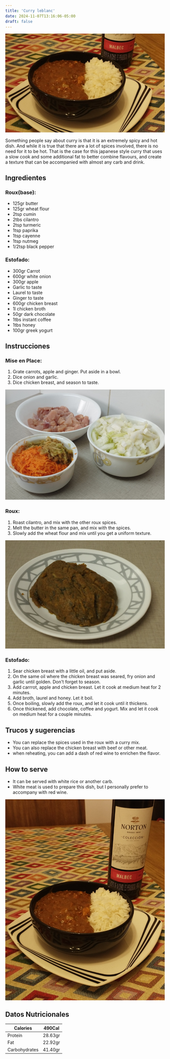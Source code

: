 ```yaml
---
title: 'Curry leblanc'
date: 2024-11-07T13:16:06-05:00
draft: false
---
```


![Servido](images/serving.jpg)

Something people say about curry is that it is an extremely spicy and hot dish. And while it is true that there are a lot of spices involved, there is no need for it to be hot. That is the case for this japanese style curry that uses a slow cook and some additional fat to better combine flavours, and create a texture that can be accompanied with almost any carb and drink.

<!--more-->

## Ingredientes

### Roux(base):
- 125gr butter
- 125gr wheat flour
- 2tsp cumin
- 2tbs cilantro
- 2tsp turmeric
- 1tsp paprika
- 1tsp cayenne
- 1tsp nutmeg
- 1/2tsp black pepper

### Estofado:
- 300gr Carrot
- 600gr white onion
- 300gr apple
- Garlic to taste
- Laurel to taste
- Ginger to taste
- 600gr chicken breast
- 1l chicken broth
- 50gr dark chocolate
- 1tbs instant coffee
- 1tbs honey
- 100gr greek yogurt

## Instrucciones
### Mise en Place:
1. Grate carrots, apple and ginger. Put aside in a bowl.
2. Dice onion and garlic.
3. Dice chicken breast, and season to taste.

![Mise en Place](images/mise-en-place.jpg)

### Roux:
1. Roast cilantro, and mix with the other roux spices.
2. Melt the butter in the same pan, and mix with the spices.
3. Slowly add the wheat flour and mix until you get a uniform texture.

![Roux](images/roux.jpg)

### Estofado:
1. Sear chicken breast with a little oil, and put aside.
2. On the same oil where the chicken breast was seared, fry onion and garlic until golden. Don't forget to season.
3. Add carrrot, apple and chicken breast. Let it cook at medium heat for 2 minutes.
4. Add broth, laurel and honey. Let it boil.
5. Once boiling, slowly add the roux, and let it cook until it thickens.
6. Once thickened, add chocolate, coffee and yogurt. Mix and let it cook on medium heat for a couple minutes.

## Trucos y sugerencias
- You can replace the spices used in the roux with a curry mix.
- You can also replace the chicken breast with beef or other meat.
- when reheating, you can add a dash of red wine to enrichen the flavor.

## How to serve
- It can be served with white rice or another carb.
- White meat is used to prepare this dish, but I personally prefer to accompany with red wine.

![Finished](images/hero-shot.jpg)


## Datos Nutricionales

| Calories      | 490Cal  |
|---------------|---------|
| Protein       | 28.63gr |
| Fat           | 22.92gr |
| Carbohydrates | 41.40gr |
